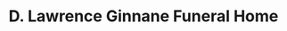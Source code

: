 ---
title: "D. Lawrence Ginnane Funeral Home"
url: /buffalo/d-lawrence-ginnane-funeral-home/
shop: funeral directors
---